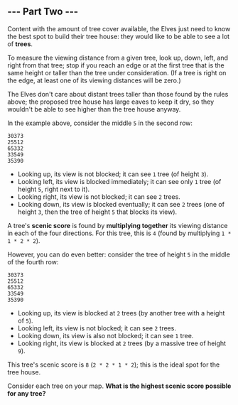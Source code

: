 ## --- Part Two ---

Content with the amount of tree cover available, the Elves just need to know the best spot to build their tree house: they would like to be able to see a lot of **trees**.

To measure the viewing distance from a given tree, look up, down, left, and right from that tree; stop if you reach an edge or at the first tree that is the same height or taller than the tree under consideration. (If a tree is right on the edge, at least one of its viewing distances will be zero.)

The Elves don't care about distant trees taller than those found by the rules above; the proposed tree house has large eaves to keep it dry, so they wouldn't be able to see higher than the tree house anyway.

In the example above, consider the middle ``5`` in the second row:

    30373
    25512
    65332
    33549
    35390

* Looking up, its view is not blocked; it can see ``1`` tree (of height ``3``).
* Looking left, its view is blocked immediately; it can see only ``1`` tree (of height ``5``, right next to it).
* Looking right, its view is not blocked; it can see ``2`` trees.
* Looking down, its view is blocked eventually; it can see ``2`` trees (one of height ``3``, then the tree of height ``5`` that blocks its view).

A tree's **scenic score** is found by **multiplying together** its viewing distance in each of the four directions. For this tree, this is ``4`` (found by multiplying ``1 * 1 * 2 * 2``).

However, you can do even better: consider the tree of height ``5`` in the middle of the fourth row:

    30373
    25512
    65332
    33549
    35390

* Looking up, its view is blocked at ``2`` trees (by another tree with a height of ``5``).
* Looking left, its view is not blocked; it can see ``2`` trees.
* Looking down, its view is also not blocked; it can see ``1`` tree.
* Looking right, its view is blocked at ``2`` trees (by a massive tree of height ``9``).

This tree's scenic score is ``8`` (``2 * 2 * 1 * 2``); this is the ideal spot for the tree house.

Consider each tree on your map. **What is the highest scenic score possible for any tree?**

